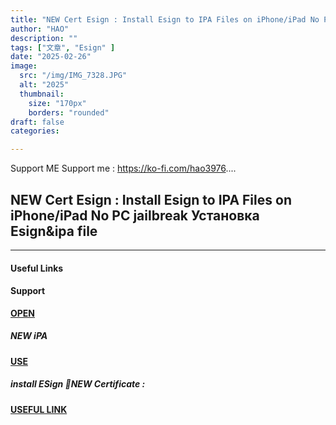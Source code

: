 ```yaml
---
title: "NEW Cert Esign : Install Esign to IPA Files on iPhone/iPad No PC jailbreak Установка Esign&ipa file"
author: "HAO"
description: ""
tags: ["文章", "Esign" ]
date: "2025-02-26"
image:
  src: "/img/IMG_7328.JPG"
  alt: "2025"
  thumbnail:
    size: "170px"
    borders: "rounded"
draft: false
categories:

---
```


Support ME 
Support me : https://ko-fi.com/hao3976....
<!--more-->

## **NEW Cert Esign : Install Esign to IPA Files on iPhone/iPad No PC jailbreak Установка Esign&ipa file**

---

#### **Useful Links**

#### **<and font style="background: "> Support</font>** 
**[  OPEN](https://www.paypal.me/haotech)**

##### **<and font style="background: "> NEW iPA </font>** 
**[  USE](https://www.patreon.com/hao8?utm_medium=unknown&utm_source=join_link&utm_campaign=creatorshare_creator&utm_content=copyLink)**

##### **<font style="background:  "> install ESign 💯NEW Certificate :</font>** 
**[ USEFUL LINK](https://t.me/AppleP12)**
